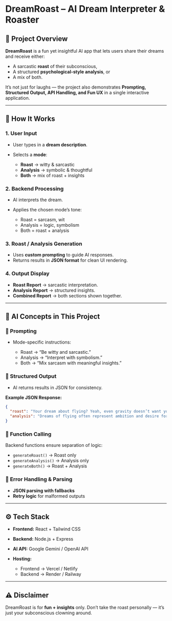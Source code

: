 # DreamRoast – AI Dream Interpreter & Roaster

## 📌 Project Overview

**DreamRoast** is a fun yet insightful AI app that lets users share their dreams and receive either:

* A sarcastic **roast** of their subconscious,
* A structured **psychological-style analysis**, or
* A mix of both.

It’s not just for laughs — the project also demonstrates **Prompting, Structured Output, API Handling, and Fun UX** in a single interactive application.

---

## 🎯 How It Works

### 1. User Input

* User types in a **dream description**.
* Selects a **mode**:

  * **Roast** → witty & sarcastic
  * **Analysis** → symbolic & thoughtful
  * **Both** → mix of roast + insights

### 2. Backend Processing

* AI interprets the dream.
* Applies the chosen mode’s tone:

  * Roast = sarcasm, wit
  * Analysis = logic, symbolism
  * Both = roast + analysis

### 3. Roast / Analysis Generation

* Uses **custom prompting** to guide AI responses.
* Returns results in **JSON format** for clean UI rendering.

### 4. Output Display

* **Roast Report** → sarcastic interpretation.
* **Analysis Report** → structured insights.
* **Combined Report** → both sections shown together.

---

## 🧠 AI Concepts in This Project

### 🔹 Prompting

* Mode-specific instructions:

  * Roast → “Be witty and sarcastic.”
  * Analysis → “Interpret with symbolism.”
  * Both → “Mix sarcasm with meaningful insights.”

### 🔹 Structured Output

* AI returns results in JSON for consistency.

**Example JSON Response:**

```json
{
  "roast": "Your dream about flying? Yeah, even gravity doesn’t want you.",
  "analysis": "Dreams of flying often represent ambition and desire for freedom."
}
```

### 🔹 Function Calling

Backend functions ensure separation of logic:

* `generateRoast()` → Roast only
* `generateAnalysis()` → Analysis only
* `generateBoth()` → Roast + Analysis

### 🔹 Error Handling & Parsing

* **JSON parsing with fallbacks**
* **Retry logic** for malformed outputs

---

## ⚙️ Tech Stack

* **Frontend:** React + Tailwind CSS
* **Backend:** Node.js + Express
* **AI API:** Google Gemini / OpenAI API
* **Hosting:**

  * Frontend → Vercel / Netlify
  * Backend → Render / Railway

---

## ⚠️ Disclaimer

DreamRoast is for **fun + insights** only.
Don’t take the roast personally — it’s just your subconscious clowning around.

